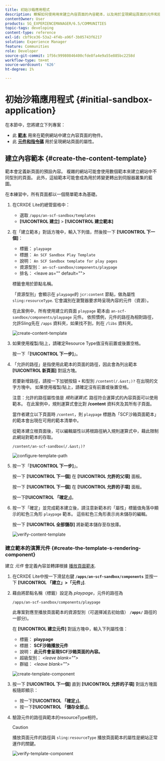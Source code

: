 ```yaml
---
title: 初始沙箱應用程式
description: 瞭解如何使用用來建立內容頁面的內容範本，以及用於呈現網站頁面的元件和指令碼。
contentOwner: User
products: SG_EXPERIENCEMANAGER/6.5/COMMUNITIES
topic-tags: developing
content-type: reference
exl-id: cbf9ce36-53a2-4f4b-a96f-3b05743f6217
solution: Experience Manager
feature: Communities
role: Developer
source-git-commit: 1f56c99980846400cfde8fa4e9a55e885bc2258d
workflow-type: tm+mt
source-wordcount: '626'
ht-degree: 1%

---
```


# 初始沙箱應用程式 {#initial-sandbox-application}

在本節中，您將建立下列專案：

* 此 **[範本](#createthepagetemplate)** 用來在範例網站中建立內容頁面的物件。
* 此 **[元件和指令碼](#create-the-template-s-rendering-component)** 用於呈現網站頁面的屬性。

## 建立內容範本 {#create-the-content-template}

範本會定義新頁面的預設內容。 複雜的網站可能會使用數個範本來建立網站中不同型別的頁面。 此外，這組範本可能會成為用於將變更轉出到伺服器叢集的藍圖。

在本練習中，所有頁面都以一個簡單範本為基礎。

1. 在CRXDE Lite的總管窗格中：

   * 選取 `/apps/an-scf-sandbox/templates`
   * **[!UICONTROL 建立]** > **[!UICONTROL 建立範本]**

1. 在「建立範本」對話方塊中，輸入下列值，然後按一下 **[!UICONTROL 下一個]**：

   * 標籤： `playpage`
   * 標題： `An SCF Sandbox Play Template`
   * 說明： `An SCF Sandbox template for play pages`
   * 資源型別： `an-scf-sandbox/components/playpage`
   * 排名： &lt;leave as=&quot;&quot; default=&quot;&quot;>

   標籤會用於節點名稱。

   「資源型別」會顯示在 `playpage`的 `jcr:content` 節點，做為屬性 `sling:resourceType`. 它會識別在瀏覽器要求時呈現內容的元件（資源）。

   在此案例中，所有使用建立的頁面 `playpage` 範本由 `an-scf-sandbox/components/playpage` 元件。 依照慣例，元件的路徑為相對路徑，允許Sling先在 `/apps` 資料夾，如果找不到，則在 `/libs` 資料夾。

   ![create-content-template](assets/create-content-template-1.png)

1. 如果使用複製/貼上，請確定Resource Type值沒有前置或後置空格。

   按一下「**[!UICONTROL 下一步]**」。

1. 「允許的路徑」是指使用此範本的頁面的路徑，因此會為列出範本 **[!UICONTROL 新頁面]** 對話方塊。

   若要新增路徑，請按一下加號按鈕 `+` 和型別 `/content(/.&ast;)?` 在出現的文字方塊中。 如果使用複製/貼上，請確定沒有前置或後置空格。

   注意：允許的路徑屬性值是 *規則運算式*. 路徑符合運算式的內容頁面可以使用範本。 在此案例中，規則運算式會比對 **/content** 資料夾及其所有子頁面。

   當作者建立以下頁面時 `/content`，則 `playpage` 標題為「SCF沙箱頁面範本」的範本會出現在可用的範本清單中。

   從範本建立根頁面後，可以編輯屬性以將根路徑納入規則運算式中，藉此限制此網站對範本的存取。

   `/content/an-scf-sandbox(/.&ast;)?`

   ![configure-template-path](assets/configure-template-path.png)

1. 按一下「**[!UICONTROL 下一步]**」。

   按一下 **[!UICONTROL 下一個]** 在 **[!UICONTROL 允許的父項]** 面板。

   按一下 **[!UICONTROL 下一個]** 在 **[!UICONTROL 允許的子項]** 面板。

   按一下&#x200B;**[!UICONTROL 「確定」]**。

1. 按一下「確定」並完成範本建立後，請注意新範本的「屬性」標籤值角落中顯示的紅色三角形 `playpage` 範本。 這些紅色三角形表示尚未儲存的編輯。

   按一下 **[!UICONTROL 全部儲存]** 將新範本儲存至存放庫。

   ![verify-content-template](assets/verify-content-template.png)

### 建立範本的演算元件 {#create-the-template-s-rendering-component}

建立 *元件* 會定義內容並轉譯根據 [播放頁面範本](#createthepagetemplate).

1. 在CRXDE Lite中按一下滑鼠右鍵 **`/apps/an-scf-sandbox/components`** 並按一下 **[!UICONTROL 「建立」>「元件」]**.
1. 藉由將節點名稱（標籤）設定為 *playpage*，元件的路徑為

   `/apps/an-scf-sandbox/components/playpage`

   此專案對應至播放頁面範本的資源型別（可選擇減去初始值） **`/apps/`** 路徑的一部分)。

   在 **[!UICONTROL 建立元件]** 對話方塊中，輸入下列屬性值：

   * 標籤： **playpage**
   * 標題： **SCF沙箱播放元件**
   * 說明： **此元件會呈現SCF沙箱頁面的內容。**
   * 超級型別： *&lt;leave blank=&quot;&quot;>*
   * 群組： *&lt;leave blank=&quot;&quot;>*

   ![create-template-component](assets/create-template-component.png)

1. 按一下 **[!UICONTROL 下一個]** 直到 **[!UICONTROL 允許的子項]** 對話方塊面板隨即顯示：

   * 按一下&#x200B;**[!UICONTROL 「確定」]**。
   * 按一下&#x200B;**[!UICONTROL 「儲存全部」]**。

1. 驗證元件的路徑與範本的resourceType相符。

   >[!CAUTION]
   >
   >播放頁面元件的路徑與 `sling:resourceType` 播放頁面範本的屬性是網站正常運作的關鍵。

   ![verify-template-component](assets/verify-template-component.png)
